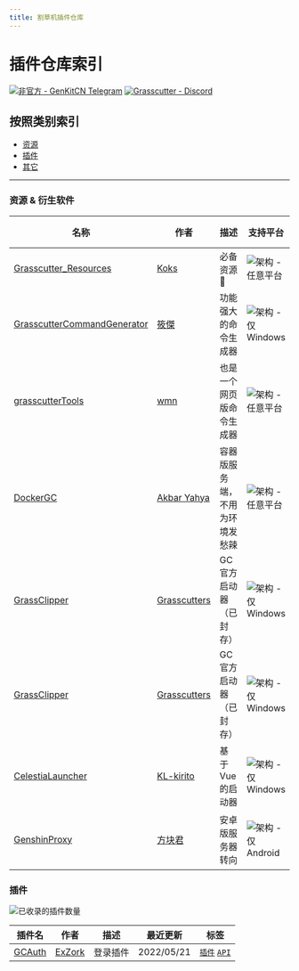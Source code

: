 ```yaml
---
title: 割草机插件仓库
---
```


# 插件仓库索引

[![非官方 - GenKitCN Telegram](https://img.shields.io/badge/Unofficial_Telegram-GenKit-blue?style=for-the-badge&logo=telegram)](https://t.me/genkitCN_chat) [![Grasscutter - Discord](https://img.shields.io/discord/965284035985305680?label=Official_Discord&logo=discord&style=for-the-badge)](https://discord.gg/T5vZU6UyeG)

## 按照类别索引

- [资源](#资源)
- [插件](#插件)
- [其它](#其它)

-------

### 资源 & 衍生软件

| 名称                                                                 | 作者                                              | 描述              | 支持平台                                                                                                            | 最近更新       | 标签          |
|--------------------------------------------------------------------|-------------------------------------------------|-----------------|-----------------------------------------------------------------------------------------------------------------|------------|-------------|
| [Grasscutter_Resources](https://github.com/Koko-boya/Grasscutter_Resources) | [Koks](https://github.com/Koko-boya)            | 必备资源🤫          | ![架构 - 任意平台](https://img.shields.io/badge/Any-gray?style=for-the-badge)                                         | 2022/06/08 | `资源`        |
| [GrasscutterCommandGenerator](https://github.com/jie65535/GrasscutterCommandGenerator)   | [筱傑](https://github.com/jie65535)               | 功能强大的命令生成器      | ![架构 - 仅 Windows](https://img.shields.io/badge/Windows-0078D6?style=for-the-badge&logo=windows&logoColor=white) | 2022/06/11 | `资源` `命令生成` |
| [grasscutterTools](https://github.com/wmn1525/grasscutterTools)                | [wmn](https://github.com/wmn1525)               | 也是一个网页版命令生成器    | ![架构 - 任意平台](https://img.shields.io/badge/Any-gray?style=for-the-badge)                                         | 2022/06/06 | `资源` `命令生成` |
| [DockerGC](https://github.com/akbaryahya/DockerGC)                 | [Akbar Yahya](https://github.com/akbaryahya)    | 容器版服务端，不用为环境发愁辣 | ![架构 - 任意平台](https://img.shields.io/badge/Any-gray?style=for-the-badge)                                         | 2022/06/18 | `资源` `服务端`  |
| [GrassClipper](https://github.com/Grasscutters/GrassClipper)             | [Grasscutters](https://github.com/Grasscutters) | GC 官方启动器 （已封存）   | ![架构 - 仅 Windows](https://img.shields.io/badge/Windows-0078D6?style=for-the-badge&logo=windows&logoColor=white) | 2022/05/26 | `资源` `启动器`  |
| [GrassClipper](https://github.com/Grasscutters/GrassClipper-X)         | [Grasscutters](https://github.com/Grasscutters) | GC 官方启动器 （已封存）   | ![架构 - 仅 Windows](https://img.shields.io/badge/Windows-0078D6?style=for-the-badge&logo=windows&logoColor=white) | 2022/05/26 | `资源` `启动器`  |
| [CelestiaLauncher](https://github.com/KL-kirito/CelestiaLauncher)            | [KL-kirito](https://github.com/KL-kirito)       | 基于 Vue 的启动器     | ![架构 - 仅 Windows](https://img.shields.io/badge/Windows-0078D6?style=for-the-badge&logo=windows&logoColor=white) | 2022/05/26 | `资源` `启动器`  |
| [GenshinProxy](https://github.com/577fkj/GenshinProxy)             | [方块君](https://github.com/577fkj)                | 安卓版服务器转向        | ![架构 - 仅 Android](https://img.shields.io/badge/Android-3DDC84?style=for-the-badge&logo=android&logoColor=white) | 2022/06/13 | `资源` `启动器`  |

### 插件

![已收录的插件数量](https://img.shields.io/badge/%E6%8F%92%E4%BB%B6%E6%95%B0%E9%87%8F-1-teal?style=for-the-badge)

| 插件名                                     | 作者                                | 描述     | 最近更新   | 标签                          |
| ------------------------------------------ | ----------------------------------- | -------- | ---------- | ----------------------------- |
| [GCAuth](https://github.com/exzork/GCAuth) | [ExZork](https://github.com/exzork) | 登录插件 | 2022/05/21 | [`插件`](#插件) [`API`](#API) |
